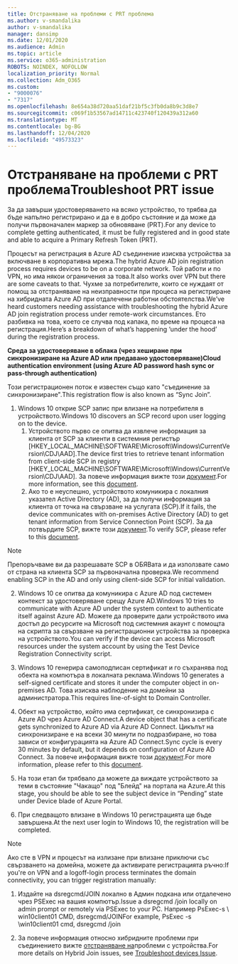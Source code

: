 ```yaml
---
title: Отстраняване на проблеми с PRT проблема
ms.author: v-smandalika
author: v-smandalika
manager: dansimp
ms.date: 12/01/2020
ms.audience: Admin
ms.topic: article
ms.service: o365-administration
ROBOTS: NOINDEX, NOFOLLOW
localization_priority: Normal
ms.collection: Adm_O365
ms.custom:
- "9000076"
- "7317"
ms.openlocfilehash: 8e654a38d720aa51daf21bf5c3fb0da8b9c3d8e7
ms.sourcegitcommit: c069f1b53567ad14711c423740f120439a312a60
ms.translationtype: MT
ms.contentlocale: bg-BG
ms.lasthandoff: 12/04/2020
ms.locfileid: "49573323"
---
```

# <a name="troubleshoot-prt-issue"></a><span data-ttu-id="1773a-102">Отстраняване на проблеми с PRT проблема</span><span class="sxs-lookup"><span data-stu-id="1773a-102">Troubleshoot PRT issue</span></span>

<span data-ttu-id="1773a-103">За да завърши удостоверяването на всяко устройство, то трябва да бъде напълно регистрирано и да е в добро състояние и да може да получи първоначален маркер за обновяване (PRT).</span><span class="sxs-lookup"><span data-stu-id="1773a-103">For any device to complete getting authenticated, it must be fully registered and in good state and able to acquire a Primary Refresh Token (PRT).</span></span>

<span data-ttu-id="1773a-104">Процесът на регистрация в Azure AD съединение изисква устройства за включване в корпоративна мрежа.</span><span class="sxs-lookup"><span data-stu-id="1773a-104">The hybrid Azure AD join registration process requires devices to be on a corporate network.</span></span> <span data-ttu-id="1773a-105">Той работи и по VPN, но има някои ограничения за това.</span><span class="sxs-lookup"><span data-stu-id="1773a-105">It also works over VPN but there are some caveats to that.</span></span> <span data-ttu-id="1773a-106">Чухме за потребителите, които се нуждаят от помощ за отстраняване на неизправности при процеса на регистриране на хибридната Azure AD при отдалечени работни обстоятелства.</span><span class="sxs-lookup"><span data-stu-id="1773a-106">We’ve heard customers needing assistance with troubleshooting the hybrid Azure AD join registration process under remote-work circumstances.</span></span> <span data-ttu-id="1773a-107">Ето разбивка на това, което се случва под капака, по време на процеса на регистрация.</span><span class="sxs-lookup"><span data-stu-id="1773a-107">Here’s a breakdown of what’s happening ‘under the hood’ during the registration process.</span></span>

<span data-ttu-id="1773a-108">**Среда за удостоверяване в облака (чрез хеширане при синхронизиране на Azure AD или предавано удостоверяване)**</span><span class="sxs-lookup"><span data-stu-id="1773a-108">**Cloud authentication environment (using Azure AD password hash sync or pass-through authentication)**</span></span>

<span data-ttu-id="1773a-109">Този регистрационен поток е известен също като "съединение за синхронизиране".</span><span class="sxs-lookup"><span data-stu-id="1773a-109">This registration flow is also known as “Sync Join”.</span></span>

1. <span data-ttu-id="1773a-110">Windows 10 открие SCP запис при влизане на потребителя в устройството.</span><span class="sxs-lookup"><span data-stu-id="1773a-110">Windows 10 discovers an SCP record upon user logging on to the device.</span></span>
    1. <span data-ttu-id="1773a-111">Устройството първо се опитва да извлече информация за клиента от SCP за клиенти в системния регистър [HKEY_LOCAL_MACHINE\SOFTWARE\Microsoft\Windows\CurrentVersion\CDJ\AAD].</span><span class="sxs-lookup"><span data-stu-id="1773a-111">The device first tries to retrieve tenant information from client-side SCP in registry [HKEY_LOCAL_MACHINE\SOFTWARE\Microsoft\Windows\CurrentVersion\CDJ\AAD].</span></span> <span data-ttu-id="1773a-112">За повече информация вижте този [документ](https://docs.microsoft.com/azure/active-directory/devices/hybrid-azuread-join-control).</span><span class="sxs-lookup"><span data-stu-id="1773a-112">For more information, see this [document](https://docs.microsoft.com/azure/active-directory/devices/hybrid-azuread-join-control).</span></span>
    2. <span data-ttu-id="1773a-113">Ако то е неуспешно, устройството комуникира с локалния указател Active Directory (AD), за да получи информация за клиента от точка на свързване на услугата (SCP).</span><span class="sxs-lookup"><span data-stu-id="1773a-113">If it fails, the device communicates with on-premises Active Directory (AD) to get tenant information from Service Connection Point (SCP).</span></span> <span data-ttu-id="1773a-114">За да потвърдите SCP, вижте този [документ](https://docs.microsoft.com/azure/active-directory/devices/hybrid-azuread-join-manual#configure-a-service-connection-point).</span><span class="sxs-lookup"><span data-stu-id="1773a-114">To verify SCP, please refer to this [document](https://docs.microsoft.com/azure/active-directory/devices/hybrid-azuread-join-manual#configure-a-service-connection-point).</span></span> 

> [!NOTE]
> <span data-ttu-id="1773a-115">Препоръчваме ви да разрешавате SCP в ОБЯВата и да използвате само от страна на клиента SCP за първоначална проверка.</span><span class="sxs-lookup"><span data-stu-id="1773a-115">We recommend enabling SCP in the AD and only using client-side SCP for initial validation.</span></span>

2. <span data-ttu-id="1773a-116">Windows 10 се опитва да комуникира с Azure AD под системен контекст за удостоверяване срещу Azure AD.</span><span class="sxs-lookup"><span data-stu-id="1773a-116">Windows 10 tries to communicate with Azure AD under the system context to authenticate itself against Azure AD.</span></span> <span data-ttu-id="1773a-117">Можете да проверите дали устройството има достъп до ресурсите на Microsoft под системния акаунт с помощта на скрипта за свързване на регистрационни устройства за проверка на устройството.</span><span class="sxs-lookup"><span data-stu-id="1773a-117">You can verify if the device can access Microsoft resources under the system account by using the Test Device Registration Connectivity script.</span></span>

3. <span data-ttu-id="1773a-118">Windows 10 генерира самоподписан сертификат и го съхранява под обекта на компютъра в локалната реклама.</span><span class="sxs-lookup"><span data-stu-id="1773a-118">Windows 10 generates a self-signed certificate and stores it under the computer object in on-premises AD.</span></span> <span data-ttu-id="1773a-119">Това изисква наблюдение на домейни за администратора.</span><span class="sxs-lookup"><span data-stu-id="1773a-119">This requires line-of-sight to Domain Controller.</span></span>

4. <span data-ttu-id="1773a-120">Обект на устройство, който има сертификат, се синхронизира с Azure AD чрез Azure AD Connect.</span><span class="sxs-lookup"><span data-stu-id="1773a-120">A device object that has a certificate gets synchronized to Azure AD via Azure AD Connect.</span></span> <span data-ttu-id="1773a-121">Цикълът на синхронизиране е на всеки 30 минути по подразбиране, но това зависи от конфигурацията на Azure AD Connect.</span><span class="sxs-lookup"><span data-stu-id="1773a-121">Sync cycle is every 30 minutes by default, but it depends on configuration of Azure AD Connect.</span></span> <span data-ttu-id="1773a-122">За повече информация вижте този [документ](https://docs.microsoft.com/azure/active-directory/hybrid/how-to-connect-sync-configure-filtering#organizational-unitbased-filtering).</span><span class="sxs-lookup"><span data-stu-id="1773a-122">For more information, please refer to this [document](https://docs.microsoft.com/azure/active-directory/hybrid/how-to-connect-sync-configure-filtering#organizational-unitbased-filtering).</span></span>

5. <span data-ttu-id="1773a-123">На този етап би трябвало да можете да виждате устройството за теми в състояние "Чакащо" под "Блейд" на портала на Azure.</span><span class="sxs-lookup"><span data-stu-id="1773a-123">At this stage, you should be able to see the subject device in “Pending” state under Device blade of Azure Portal.</span></span>

6. <span data-ttu-id="1773a-124">При следващото влизане в Windows 10 регистрацията ще бъде завършена.</span><span class="sxs-lookup"><span data-stu-id="1773a-124">At the next user login to Windows 10, the registration will be completed.</span></span> 

> [!NOTE]
> <span data-ttu-id="1773a-125">Ако сте в VPN и процесът на излизане при влизане приключи със свързването на домейна, можете да активирате регистрацията ръчно:</span><span class="sxs-lookup"><span data-stu-id="1773a-125">If you're on VPN and a logoff-login process terminates the domain connectivity, you can trigger registration manually:</span></span>
 1. <span data-ttu-id="1773a-126">Издайте на dsregcmd/JOIN локално в Админ подкана или отдалечено чрез PSExec на вашия компютър.</span><span class="sxs-lookup"><span data-stu-id="1773a-126">Issue a dsregcmd /join locally on admin prompt or remotely via PSExec to your PC.</span></span> <span data-ttu-id="1773a-127">Например PsExec-s \\ win10client01 CMD, dsregcmd/JOIN</span><span class="sxs-lookup"><span data-stu-id="1773a-127">For example, PsExec -s \\win10client01 cmd, dsregcmd /join</span></span>

 2. <span data-ttu-id="1773a-128">За повече информация относно хибридните проблеми при съединението вижте [отстраняване на](https://techcommunity.microsoft.com/t5/azure-active-directory-identity/azure-ad-mailbag-frequent-questions-about-using-device-based/ba-p/1257344)проблеми с устройства.</span><span class="sxs-lookup"><span data-stu-id="1773a-128">For more details on Hybrid Join issues, see [Troubleshoot devices Issue](https://techcommunity.microsoft.com/t5/azure-active-directory-identity/azure-ad-mailbag-frequent-questions-about-using-device-based/ba-p/1257344).</span></span>
